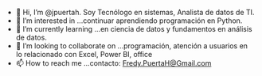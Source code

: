 - 👋 Hi, I’m @jpuertah. Soy Tecnólogo en sistemas, Analista de datos de TI.
- 👀 I’m interested in ...continuar aprendiendo programación en Python.
- 🌱 I’m currently learning ...en ciencia de datos y fundamentos en análisis de datos.
- 💞️ I’m looking to collaborate on ...programación, atención a usuarios en lo relacionado con Excel, Power BI, office
- 📫 How to reach me ...contacto: Fredy.PuertaH@Gmail.com

<!---
jpuertah/jpuertah is a ✨ special ✨ repository because its `README.md` (this file) appears on your GitHub profile.
You can click the Preview link to take a look at your changes.
--->
